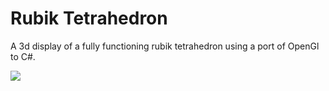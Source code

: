 # Rubik Tetrahedron

A 3d display of a fully functioning rubik tetrahedron using a port of OpenGl to C#.

<image src="./Readme/Rubik.gif">
